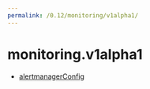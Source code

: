 ```yaml
---
permalink: /0.12/monitoring/v1alpha1/
---
```


# monitoring.v1alpha1



* [alertmanagerConfig](alertmanagerConfig.md)